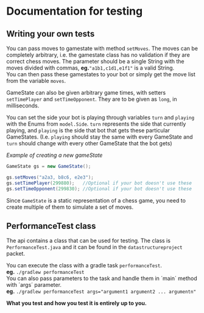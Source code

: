 # Documentation for testing

## Writing your own tests

You can pass moves to gamestate with method `setMoves`. The moves can be completely arbitrary, i.e. the gamestate class has no validation if they are correct chess moves.
The parameter should be a single String with the moves divided with commas, **eg.**`"a1b1,c1d1,e1f1"` is a valid String.  
You can then pass these gamestates to your bot or simply get the move list from the variable `moves`.  

GameState can also be given arbitrary game times, with setters `setTimePlayer` and `setTimeOpponent`. They are to be given as `long`, in milliseconds.  

You can set the side your bot is playing through variables `turn` and `playing` with the Enums from `model.Side`.
`turn` represents the side that currently playing, and `playing` is the side that bot that gets these particular GameStates.
(I.e. `playing` should stay the same with every GameState and `turn` should change with every other GameState that the bot gets)



*Example of creating a new gameState*
```java
GameState gs = new GameState();

gs.setMoves("a2a3, b8c6, e2e3");
gs.setTimePlayer(299880);   //Optional if your bot doesn't use these
gs.setTimeOpponent(299830); //Optional if your bot doesn't use these
```

Since `GameState` is a static representation of a chess game, you need to create multiple of them to simulate a set of moves.  

## PerformanceTest class
The api contains a class that can be used for testing.
The class is `PerformanceTest.java` and it can be found in the `datastructureproject` packet.  

You can execute the class with a gradle task `performanceTest`.  
**eg.** `./gradlew performanceTest`  
You can also pass parameters to the task and handle them in ´main´ method with ´args´ parameter.    
**eg.** `./gradlew performanceTest args="argument1 argument2 ... argumentn"`  

**What you test and how you test it is entirely up to you.**
